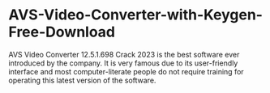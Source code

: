 # AVS-Video-Converter-with-Keygen-Free-Download
AVS Video Converter 12.5.1.698 Crack 2023 is the best software ever introduced by the company. It is very famous due to its user-friendly interface and most computer-literate people do not require training for operating this latest version of the software.
